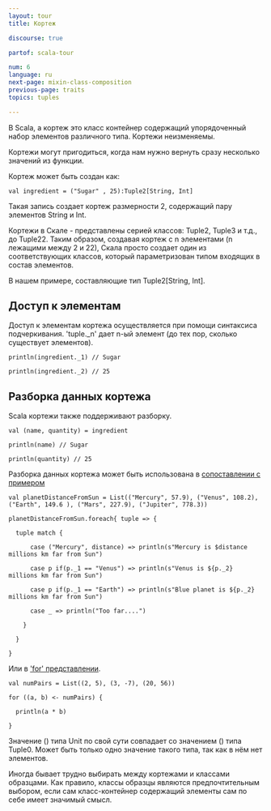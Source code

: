 ```yaml
---
layout: tour
title: Кортеж

discourse: true

partof: scala-tour

num: 6
language: ru
next-page: mixin-class-composition
previous-page: traits
topics: tuples

---
```


В Scala, a кортеж это класс контейнер содержащий упорядоченный набор элементов различного типа. 
Кортежи неизменяемы. 

Кортежи могут пригодиться, когда нам нужно вернуть сразу несколько значений из функции.

Кортеж может быть создан как:

```tut
val ingredient = ("Sugar" , 25):Tuple2[String, Int]
```
Такая запись создает кортеж размерности 2, содержащий пару элементов String и Int.

Кортежи в Скале - представлены серией классов: Tuple2, Tuple3 и т.д., до Tuple22.
Таким образом, создавая кортеж с n элементами (n лежащими между 2 и 22), Скала просто создает один из соответствующих классов, который параметризован типом входящих в состав элементов.

В нашем примере, составляющие тип Tuple2[String, Int].

## Доступ к элементам

Доступ к элементам кортежа осуществляется при помощи синтаксиса подчеркивания.
'tuple._n' дает n-ый элемент (до тех пор, сколько существует элементов).

```tut
println(ingredient._1) // Sugar

println(ingredient._2) // 25
```

## Разборка данных кортежа

Scala кортежи также поддерживают разборку.

```tut
val (name, quantity) = ingredient

println(name) // Sugar

println(quantity) // 25
```

Разборка данных кортежа может быть использована в [сопоставлении с примером](pattern-matching.html)

```tut
val planetDistanceFromSun = List(("Mercury", 57.9), ("Venus", 108.2), ("Earth", 149.6 ), ("Mars", 227.9), ("Jupiter", 778.3))

planetDistanceFromSun.foreach{ tuple => {
  
  tuple match {
    
      case ("Mercury", distance) => println(s"Mercury is $distance millions km far from Sun")
      
      case p if(p._1 == "Venus") => println(s"Venus is ${p._2} millions km far from Sun")
      
      case p if(p._1 == "Earth") => println(s"Blue planet is ${p._2} millions km far from Sun")
      
      case _ => println("Too far....")
      
    }
    
  }
  
}
```

Или в ['for' представлении](for-comprehensions.html).

```tut
val numPairs = List((2, 5), (3, -7), (20, 56))

for ((a, b) <- numPairs) {

  println(a * b)
  
}
```

Значение () типа Unit по свой сути совпадает со значением () типа Tuple0. Может быть только одно значение такого типа, так как в нём нет элементов.

Иногда бывает трудно выбирать между кортежами и классами образцами. Как правило, классы образцы являются предпочтительным выбором, если сам класс-контейнер содержащий элементы сам по себе имеет значимый смысл.
